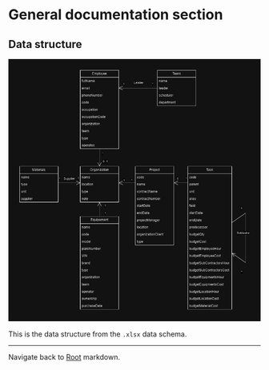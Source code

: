 # General documentation section

## Data structure

![](images/data-pfe.drawio.png)

This is the data structure from the ``.xlsx`` data schema.

---
Navigate back to [Root](../README.md) markdown.